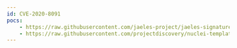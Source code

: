 ```yaml
---
id: CVE-2020-8091
pocs:
    - https://raw.githubusercontent.com/jaeles-project/jaeles-signatures/master/cves/typo3-xss-cve-2020-8091.yaml
    - https://raw.githubusercontent.com/projectdiscovery/nuclei-templates/master/cves/CVE-2020-8091.yaml
---
```

